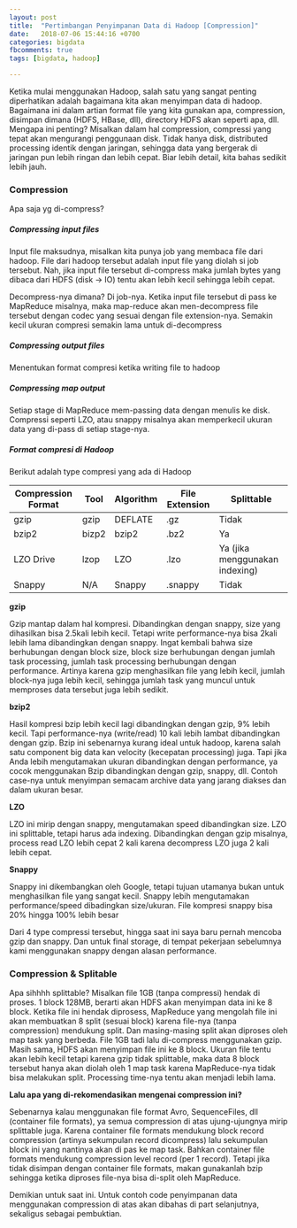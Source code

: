 ```yaml
---
layout: post
title:  "Pertimbangan Penyimpanan Data di Hadoop [Compression]"
date:   2018-07-06 15:44:16 +0700
categories: bigdata
fbcomments: true
tags: [bigdata, hadoop]

---
```


Ketika mulai menggunakan Hadoop, salah satu yang sangat penting diperhatikan adalah bagaimana kita akan menyimpan data di hadoop. Bagaimana ini dalam artian format file yang kita gunakan apa, compression, disimpan dimana (HDFS, HBase, dll), directory HDFS akan seperti apa, dll. Mengapa ini penting? Misalkan dalam hal compression, compressi yang tepat akan mengurangi penggunaan disk. Tidak hanya disk, distributed processing identik dengan jaringan, sehingga data yang bergerak di jaringan pun lebih ringan dan lebih cepat. Biar lebih detail, kita bahas sedikit lebih jauh. <!--more-->

### Compression

Apa saja yg di-compress?

##### Compressing input files

Input file maksudnya, misalkan kita punya job yang membaca file dari hadoop. File dari hadoop tersebut adalah input file yang diolah si job tersebut. Nah, jika input file tersebut di-compress maka jumlah bytes yang dibaca dari HDFS (disk -> IO) tentu akan lebih kecil sehingga lebih cepat.

Decompress-nya dimana? Di job-nya. Ketika input file tersebut di pass ke MapReduce misalnya, maka map-reduce akan men-decompress file tersebut dengan codec yang sesuai dengan file extension-nya. Semakin kecil ukuran compresi semakin lama untuk di-decompress

##### Compressing output files
Menentukan format compresi ketika writing file to hadoop

##### Compressing map output
Setiap stage di MapReduce mem-passing data dengan menulis ke disk. Compressi seperti LZO, atau snappy misalnya akan memperkecil ukuran data yang di-pass di setiap stage-nya.

##### Format compresi di Hadoop
Berikut adalah type compresi yang ada di Hadoop

| Compression Format | Tool | Algorithm | File Extension | Splittable |
| ------ | ------ | ------ | ------ | ------ |
| gzip | gzip | DEFLATE | .gz | Tidak |
| bzip2 | bizp2 | bzip2 | .bz2 | Ya |
| LZO Drive | lzop | LZO | .lzo | Ya (jika menggunakan indexing) |
| Snappy | N/A | Snappy | .snappy | Tidak |


**gzip**

Gzip mantap dalam hal kompresi. Dibandingkan dengan snappy, size yang dihasilkan bisa 2.5kali lebih kecil. Tetapi write performance-nya bisa 2kali lebih lama dibandingkan dengan snappy. 
Ingat kembali bahwa size berhubungan dengan block size, block size berhubungan dengan jumlah task processing, jumlah task processing berhubungan dengan performance. Artinya karena gzip menghasilkan file yang lebih kecil, jumlah block-nya juga lebih kecil, sehingga jumlah task yang muncul untuk memproses data tersebut juga lebih sedikit.

**bzip2**

Hasil kompresi bzip lebih kecil lagi dibandingkan dengan gzip, 9% lebih kecil. Tapi performance-nya (write/read) 10 kali lebih lambat dibandingkan dengan gzip. Bzip ini sebenarnya kurang ideal untuk hadoop, karena salah satu component big data kan velocity (kecepatan processing) juga. Tapi jika Anda lebih mengutamakan ukuran dibandingkan dengan performance, ya cocok menggunakan Bzip dibandingkan dengan gzip, snappy, dll. Contoh case-nya untuk menyimpan semacam archive data yang jarang diakses dan dalam ukuran besar. 

**LZO**

LZO ini mirip dengan snappy, mengutamakan speed dibandingkan size. LZO ini splittable, tetapi harus ada indexing. 
Dibandingkan dengan gzip misalnya, process read LZO lebih cepat 2 kali karena decompress LZO juga 2 kali lebih cepat.

**Snappy**

Snappy ini dikembangkan oleh Google, tetapi tujuan utamanya bukan untuk menghasilkan file yang sangat kecil. Snappy lebih mengutamakan performance/speed dibadingkan size/ukuran. File kompresi snappy bisa 20% hingga 100% lebih besar

Dari 4 type compressi tersebut, hingga saat ini saya baru pernah mencoba gzip dan snappy. Dan untuk final storage, di tempat pekerjaan sebelumnya kami menggunakan snappy dengan alasan performance.

### Compression & Splitable
Apa sihhhh splittable? Misalkan file 1GB (tanpa compressi) hendak di proses. 1 block 128MB, berarti akan HDFS akan menyimpan data ini ke 8 block. Ketika file ini hendak diprosess, MapReduce yang mengolah file ini akan membuatkan 8 split (sesuai block) karena file-nya (tanpa compression) mendukung split. Dan masing-masing split akan diproses oleh map task yang berbeda.
File 1GB tadi lalu di-compress menggunakan gzip. Masih sama, HDFS akan menyimpan file ini ke 8 block. Ukuran file tentu akan lebih kecil tetapi karena gzip tidak splittable, maka data 8 block tersebut hanya akan diolah oleh 1 map task karena MapReduce-nya tidak bisa melakukan split. Processing time-nya tentu akan menjadi lebih lama.

**Lalu apa yang di-rekomendasikan mengenai compression ini?**

Sebenarnya kalau menggunakan file format Avro, SequenceFiles, dll (container file formats), ya semua compression di atas ujung-ujungnya mirip splittable juga. Karena container file formats mendukung block record compression (artinya sekumpulan record dicompress) lalu sekumpulan block ini yang nantinya akan di pas ke map task. Bahkan container file formats mendukung compression level record (per 1 record). Tetapi jika tidak disimpan dengan container file formats, makan gunakanlah bzip sehingga ketika diproses file-nya bisa di-split oleh MapReduce.

Demikian untuk saat ini. Untuk contoh code penyimpanan data menggunakan compression di atas akan dibahas di part selanjutnya, sekaligus sebagai pembuktian.
